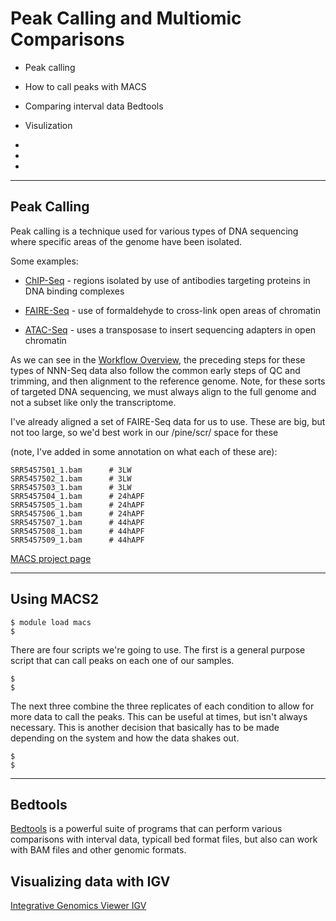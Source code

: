 # Peak Calling and Multiomic Comparisons

* Peak calling
* How to call peaks with MACS
* Comparing interval data Bedtools
* Visulization

* 
* 
* 

***

## Peak Calling

Peak calling is a technique used for various types of DNA sequencing where specific areas of the genome have been isolated.

Some examples:

* [ChIP-Seq](https://en.wikipedia.org/wiki/ChIP_sequencing) - regions isolated by use of antibodies targeting proteins in DNA binding complexes

* [FAIRE-Seq](https://en.wikipedia.org/wiki/FAIRE-Seq) - use of formaldehyde to cross-link open areas of chromatin

* [ATAC-Seq](https://en.wikipedia.org/wiki/ATAC-seq) - uses a transposase to insert sequencing adapters in open chromatin


As we can see in the [Workflow Overview](https://joiry.github.io/HSL_Carp/workflow), the preceding steps for these types of NNN-Seq data also follow the common early steps of QC and trimming, and then alignment to the reference genome.  Note, for these sorts of targeted DNA sequencing, we must always align to the full genome and not a subset like only the transcriptome.

I've already aligned a set of FAIRE-Seq data for us to use.  These are big, but not too large, so we'd best work in our /pine/scr/ space for these



(note, I've added in some annotation on what each of these are):

~~~
SRR5457501_1.bam      # 3LW
SRR5457502_1.bam      # 3LW
SRR5457503_1.bam      # 3LW
SRR5457504_1.bam      # 24hAPF
SRR5457505_1.bam      # 24hAPF
SRR5457506_1.bam      # 24hAPF
SRR5457507_1.bam      # 44hAPF
SRR5457508_1.bam      # 44hAPF
SRR5457509_1.bam      # 44hAPF
~~~


[MACS project page](https://github.com/macs3-project/MACS)



***  

## Using MACS2



~~~
$ module load macs
$ 
~~~


There are four scripts we're going to use.  The first is a general purpose script that can call peaks on each one of our samples.

~~~
$ 
$ 
~~~

The next three combine the three replicates of each condition to allow for more data to call the peaks.  This can be useful at times, but isn't always necessary.  This is another decision that basically has to be made depending on the system and how the data shakes out.

~~~
$ 
$ 
~~~


***

## Bedtools

[Bedtools](https://bedtools.readthedocs.io/en/latest/) is a powerful suite of programs that can perform various comparisons with interval data, typicall bed format files, but also can work with BAM files and other genomic formats.

## Visualizing data with IGV


[Integrative Genomics Viewer IGV](https://software.broadinstitute.org/software/igv/)
